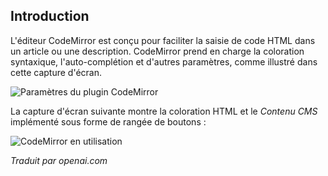 <!-- Filename: Content_editors / Display title: Plugin Codemirror  -->

## Introduction

L'éditeur CodeMirror est conçu pour faciliter la saisie de code HTML dans un article ou une description. CodeMirror prend en charge la coloration syntaxique, l'auto-complétion et d'autres paramètres, comme illustré dans cette capture d'écran.

![Paramètres du plugin CodeMirror](../../../en/images/editors/codemirror-plugin-tab.png)

La capture d'écran suivante montre la coloration HTML et le *Contenu CMS* implémenté sous forme de rangée de boutons :

![CodeMirror en utilisation](../../../en/images/editors/codemirror-example.png)

*Traduit par openai.com*

